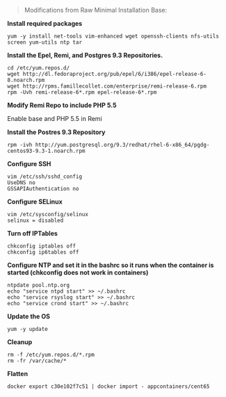 >  Modifications from Raw Minimal Installation Base:

 **Install required packages**

    yum -y install net-tools vim-enhanced wget openssh-clients nfs-utils screen yum-utils ntp tar

  **Install the Epel, Remi, and Postgres 9.3 Repositories.**

    cd /etc/yum.repos.d/
    wget http://dl.fedoraproject.org/pub/epel/6/i386/epel-release-6-8.noarch.rpm
    wget http://rpms.famillecollet.com/enterprise/remi-release-6.rpm
    rpm -Uvh remi-release-6*.rpm epel-release-6*.rpm

**Modify Remi Repo to include PHP 5.5**

Enable base and PHP 5.5 in Remi

**Install the Postres 9.3 Repository**
       
    rpm -ivh http://yum.postgresql.org/9.3/redhat/rhel-6-x86_64/pgdg-centos93-9.3-1.noarch.rpm

**Configure SSH**

    vim /etc/ssh/sshd_config 
    UseDNS no
    GSSAPIAuthentication no

**Configure SELinux**
    
    vim /etc/sysconfig/selinux
    selinux = disabled

**Turn off IPTables**
    
    chkconfig iptables off
    chkconfig ip6tables off

**Configure NTP and set it in the bashrc so it runs when the container is started (chkconfig does not work in containers)**

    ntpdate pool.ntp.org
    echo "service ntpd start" >> ~/.bashrc
    echo "service rsyslog start" >> ~/.bashrc
    echo "service crond start" >> ~/.bashrc

**Update the OS** 

    yum -y update

**Cleanup**

    rm -f /etc/yum.repos.d/*.rpm
    rm -fr /var/cache/*

**Flatten**

    docker export c30e102f7c51 | docker import - appcontainers/cent65